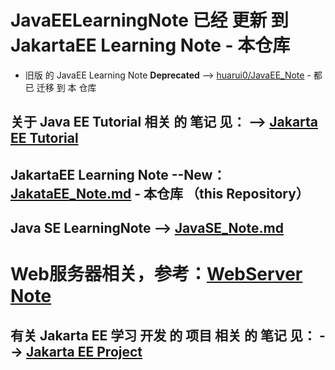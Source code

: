 # JavaEELearningNote 已经 更新 到 JakartaEE Learning Note - 本仓库
  * 旧版 的 JavaEE Learning Note **Deprecated** --> [huarui0/JavaEE_Note](https://github.com/huarui0/JavaEE_Note/tree/master) - 都已 迁移 到 本 仓库
## 关于 Java EE Tutorial 相关 的 笔记 见： --> [Jakarta EE Tutorial](https://github.com/squirrel-nest/JakartaEE_Note/blob/master/JakartaEE_Tutorial_Note.md)
## JakartaEE Learning Note --**New**：[JakataEE_Note.md](https://github.com/squirrel-nest/JakartaEE_Note/blob/master/JakartaEE_Note.md) - 本仓库 （this Repository）<br>

## Java SE LearningNote --> [JavaSE_Note.md](https://github.com/squirrel-nest/JavaSELearningNote/blob/master/JavaSE_Note.md)<br>

# Web服务器相关，参考：[WebServer Note](https://github.com/huarui0/WebServer_Note)<br>

## 有关 Jakarta EE 学习 开发 的 项目 相关 的 笔记 见： --> [Jakarta EE Project](https://github.com/squirrel-nest/JakartaEE_Note/blob/master/WebServiceList.md)
